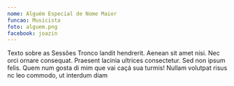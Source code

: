 ```yaml
---
nome: Alguém Especial de Nome Maior
funcao: Musicista
foto: alguem.png
facebook: joazin
---
```

Texto sobre as Sessões Tronco landit hendrerit. Aenean sit amet nisi. Nec orci ornare consequat. 
Praesent lacinia ultrices consectetur. Sed non ipsum felis. Quem num gosta di mim que vai caçá sua turmis! Nullam volutpat risus nc leo commodo, ut interdum diam